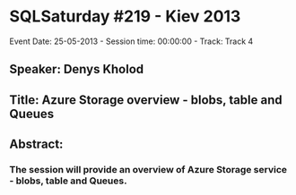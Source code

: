 # SQLSaturday #219 - Kiev 2013
Event Date: 25-05-2013 - Session time: 00:00:00 - Track: Track 4
## Speaker: Denys Kholod
## Title: Azure Storage overview - blobs, table and Queues
## Abstract:
### The session will provide an overview of Azure Storage service - blobs, table and Queues.

